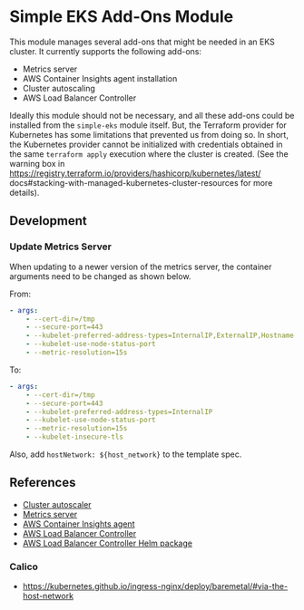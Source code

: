 # Simple EKS Add-Ons Module

This module manages several add-ons that might be needed in an EKS cluster. It currently supports the following add-ons:

- Metrics server
- AWS Container Insights agent installation
- Cluster autoscaling
- AWS Load Balancer Controller

Ideally this module should not be necessary, and all these add-ons could be installed from the `simple-eks` module itself. But, the Terraform provider for Kubernetes has some limitations that prevented us from doing so. In short, the Kubernetes provider cannot be initialized with credentials obtained in the same `terraform apply` execution where the cluster is created. (See the warning box in <https://registry.terraform.io/providers/hashicorp/kubernetes/latest/> docs#stacking-with-managed-kubernetes-cluster-resources for more details).

## Development

### Update Metrics Server

When updating to a newer version of the metrics server, the container arguments need to be changed as shown below.

From:

```yaml
- args:
    - --cert-dir=/tmp
    - --secure-port=443
    - --kubelet-preferred-address-types=InternalIP,ExternalIP,Hostname
    - --kubelet-use-node-status-port
    - --metric-resolution=15s
```

To:

```yaml
- args:
    - --cert-dir=/tmp
    - --secure-port=443
    - --kubelet-preferred-address-types=InternalIP
    - --kubelet-use-node-status-port
    - --metric-resolution=15s
    - --kubelet-insecure-tls
```

Also, add `hostNetwork: ${host_network}` to the template spec.

## References

- [Cluster autoscaler](https://docs.aws.amazon.com/eks/latest/userguide/cluster-autoscaler.html)
- [Metrics server](https://docs.aws.amazon.com/eks/latest/userguide/metrics-server.html)
- [AWS Container Insights agent](https://docs.aws.amazon.com/AmazonCloudWatch/latest/monitoring/deploy-container-insights-EKS.html)
- [AWS Load Balancer Controller](https://kubernetes-sigs.github.io/aws-load-balancer-controller/latest/)
- [AWS Load Balancer Controller Helm package](https://github.com/aws/eks-charts/tree/master/stable/aws-load-balancer-controller)

### Calico

- <https://kubernetes.github.io/ingress-nginx/deploy/baremetal/#via-the-host-network>
